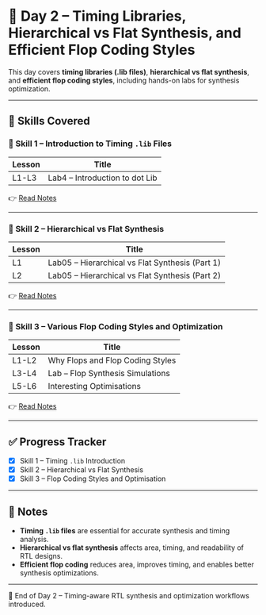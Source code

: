 
# 📘 Day 2 – Timing Libraries, Hierarchical vs Flat Synthesis, and Efficient Flop Coding Styles

This day covers **timing libraries (.lib files)**, **hierarchical vs flat synthesis**, and **efficient flop coding styles**, including hands-on labs for synthesis optimization.

---

## 📂 Skills Covered

### 🔹 Skill 1 – Introduction to Timing `.lib` Files
| Lesson | Title |
|--------|-------|
| L1-L3 | Lab4 – Introduction to dot Lib |

👉 [Read Notes](D2SK1_Introduction_to_dot_lib.md)

---

### 🔹 Skill 2 – Hierarchical vs Flat Synthesis
| Lesson | Title |
|--------|-------|
| L1 | Lab05 – Hierarchical vs Flat Synthesis (Part 1) |
| L2 | Lab05 – Hierarchical vs Flat Synthesis (Part 2) |

👉 [Read Notes](D2SK2_Hierarchical_vs_Flat_Synthesis.md)

---

### 🔹 Skill 3 – Various Flop Coding Styles and Optimization
| Lesson | Title |
|--------|-------|
| L1-L2 | Why Flops and Flop Coding Styles |
| L3-L4 | Lab – Flop Synthesis Simulations |
| L5-L6 | Interesting Optimisations |

👉 [Read Notes](D2SK3_Flop_Coding_Styles_and_Optimisation.md)

---

## ✅ Progress Tracker
- [x] Skill 1 – Timing `.lib` Introduction  
- [x] Skill 2 – Hierarchical vs Flat Synthesis  
- [x] Skill 3 – Flop Coding Styles and Optimisation  

---

## 📝 Notes
- **Timing `.lib` files** are essential for accurate synthesis and timing analysis.  
- **Hierarchical vs flat synthesis** affects area, timing, and readability of RTL designs.  
- **Efficient flop coding** reduces area, improves timing, and enables better synthesis optimizations.  

---

🚀 End of Day 2 – Timing-aware RTL synthesis and optimization workflows introduced.
